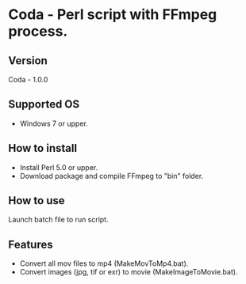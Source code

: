# Coda - Perl script with FFmpeg process.

## Version

Coda - 1.0.0

## Supported OS

+ Windows 7 or upper.

## How to install

+ Install Perl 5.0 or upper.
+ Download package and compile FFmpeg to "bin" folder.

## How to use

Launch batch file to run script.

## Features

+ Convert all mov files to mp4 (MakeMovToMp4.bat).
+ Convert images (jpg, tif or exr) to movie (MakeImageToMovie.bat).

